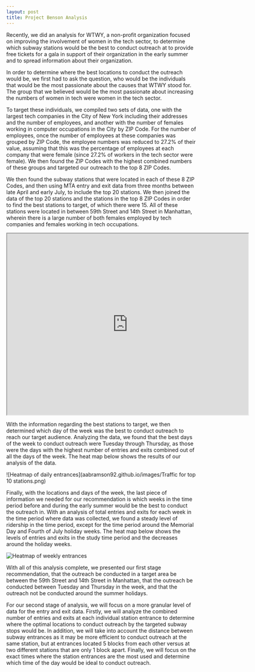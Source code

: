 ```yaml
---
layout: post
title: Project Benson Analysis
---
```


Recently, we did an analysis for WTWY, a non-profit organization focused on improving the involvement of women in the tech sector, to determine which subway stations would be the best to conduct outreach at to provide free tickets for a gala in support of their organization in the early summer and to spread information about their organization.

In order to determine where the best locations to conduct the outreach would be, we first had to ask the question, who would be the individuals that would be the most passionate about the causes that WTWY stood for. The group that we believed would be the most passionate about increasing the numbers of women in tech were women in the tech sector.

To target these individuals, we compiled two sets of data, one with the largest tech companies in the City of New York including their addresses and the number of employees, and another with the number of females working in computer occupations in the City by ZIP Code. For the number of employees, once the number of employees at these companies was grouped by ZIP Code, the employee numbers was reduced to 27.2% of their value, assuming that this was the percentage of employees at each company that were female (since 27.2% of workers in the tech sector were female). We then found the ZIP Codes with the highest combined numbers of these groups and targeted our outreach to the top 8 ZIP Codes.

We then found the subway stations that were located in each of these 8 ZIP Codes, and then using MTA entry and exit data from three months between late April and early July, to include the top 20 stations. We then joined the data of the top 20 stations and the stations in the top 8 ZIP Codes in order to find the best stations to target, of which there were 15. All of these stations were located in between 59th Street and 14th Street in Manhattan, wherein there is a large number of both females employed by tech companies and females working in tech occupations.

<iframe src="https://www.google.com/maps/d/embed?mid=1OwkxSCyGi7rrzaduR-dtDnP2bJhjNVJp" width="640" height="480"></iframe>

With the information regarding the best stations to target, we then determined which day of the week was the best to conduct outreach to reach our target audience. Analyzing the data, we found that the best days of the week to conduct outreach were Tuesday through Thursday, as those were the days with the highest number of entries and exits combined out of all the days of the week. The heat map below shows the results of our analysis of the data.

![Heatmap of daily entrances](aabramson92.github.io/images/Traffic for top 10 stations.png)

Finally, with the locations and days of the week, the last piece of information we needed for our recommendation is which weeks in the time period before and during the early summer would be the best to conduct the outreach in. With an analysis of total entries and exits for each week in the time period where data was collected, we found a steady level of ridership in the time period, except for the time period around the Memorial Day and Fourth of July holiday weeks. The heat map below shows the levels of entries and exits in the study time period and the decreases around the holiday weeks.

![Heatmap of weekly entrances](aabramson92.github.io/images/heatmap_fig_final.png)

With all of this analysis complete, we presented our first stage recommendation, that the outreach be conducted in a target area be between the 59th Street and 14th Street in Manhattan, that the outreach be conducted between Tuesday and Thursday in the week, and that the outreach not be conducted around the summer holidays.

For our second stage of analysis, we will focus on a more granular level of data for the entry and exit data. Firstly, we will analyze the combined number of entries and exits at each individual station entrance to determine where the optimal locations to conduct outreach by the targeted subway stops would be. In addition, we will take into account the distance between subway entrances as it may be more efficient to conduct outreach at the same station, but at entrances located 5 blocks from each other versus at two different stations that are only 1 block apart. Finally, we will focus on the exact times where the station entrances are the most used and determine which time of the day would be ideal to conduct outreach.